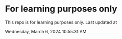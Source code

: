 # For learning purposes only
This repo is for learning purposes only.
Last updated at

Wednesday, March 6, 2024 10:55:31 AM

